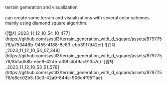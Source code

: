 terrain generation and visualization<br><br>
can create some terrain and visualizations with several color schemes mainly using diamond square algorithm.

<examples>
![캡처_2023_11_12_10_54_10_477](https://github.com/systil3/terrain_generation_with_d_square/assets/87977576/a753448b-9455-4188-8e83-ebb39f7d42cf)
![캡처_2023_11_12_10_54_07_348](https://github.com/systil3/terrain_generation_with_d_square/assets/87977576/8bfad58b-e5e8-42d5-a39f-4bf9ac913a7c)
![캡처_2023_11_12_10_53_51_578](https://github.com/systil3/terrain_generation_with_d_square/assets/87977576/e8cc02b5-f3c3-42a0-844c-906c4f95f1ae)
